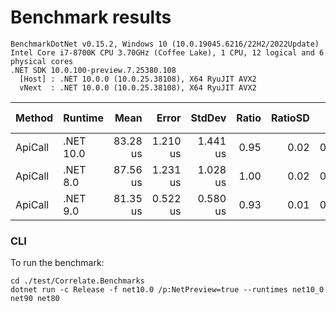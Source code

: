 # Benchmark results

```
BenchmarkDotNet v0.15.2, Windows 10 (10.0.19045.6216/22H2/2022Update)
Intel Core i7-8700K CPU 3.70GHz (Coffee Lake), 1 CPU, 12 logical and 6 physical cores
.NET SDK 10.0.100-preview.7.25380.108
  [Host] : .NET 10.0.0 (10.0.25.38108), X64 RyuJIT AVX2
  vNext  : .NET 10.0.0 (10.0.25.38108), X64 RyuJIT AVX2
```

| Method  | Runtime   | Mean     | Error    | StdDev   | Ratio | RatioSD | Gen0   | Allocated | Alloc Ratio |
|-------- |---------- |---------:|---------:|---------:|------:|--------:|-------:|----------:|------------:|
| ApiCall | .NET 10.0 | 83.28 us | 1.210 us | 1.441 us |  0.95 |    0.02 | 0.4883 |   3.77 KB |        1.00 |
| ApiCall | .NET 8.0  | 87.56 us | 1.231 us | 1.028 us |  1.00 |    0.02 | 0.4883 |   3.77 KB |        1.00 |
| ApiCall | .NET 9.0  | 81.35 us | 0.522 us | 0.580 us |  0.93 |    0.01 | 0.4883 |    3.8 KB |        1.01 |


### CLI

To run the benchmark:
```
cd ./test/Correlate.Benchmarks
dotnet run -c Release -f net10.0 /p:NetPreview=true --runtimes net10_0 net90 net80
```
